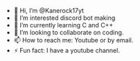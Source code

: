 - 👋 Hi, I’m @Kanerock17yt
- 👀 I’m interested discord bot making
- 🌱 I’m currently learning C and C++
- 💞️ I’m looking to collaborate on coding.
- 📫 How to reach me: Youtube or by email.
- ⚡ Fun fact: I have a youtube channel.

<!---
Kanerock17yt/Kanerock17yt is a ✨ special ✨ repository because its `README.md` (this file) appears on your GitHub profile.
You can click the Preview link to take a look at your changes.
--->
